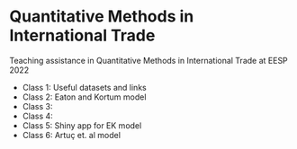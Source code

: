 # Quantitative Methods in International Trade

Teaching assistance in Quantitative Methods in International Trade at EESP 2022

- Class 1: Useful datasets and links 
- Class 2: Eaton and Kortum model
- Class 3: 
- Class 4: 
- Class 5: Shiny app for EK model
- Class 6: Artuç et. al model
